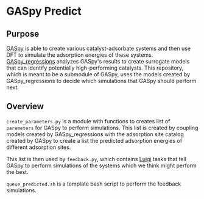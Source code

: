 # GASpy Predict

## Purpose
[GASpy](https://github.com/ktran9891/GASpy) is able to create various catalyst-adsorbate systems and then
use DFT to simulate the adsorption energies of these systems.
[GASpy_regressions](https://github.com/ktran9891/GASpy_regressions) analyzes GASpy's results to create
surrogate models that can identify potentially high-performing catalysts. This repository, which is meant to
be a submodule of GASpy, uses the models created by GASpy_regressions to decide which simulations that GASpy
should perform next.

## Overview
`create_parameters.py` is a module with functions to creates list of `parameters` for GASpy to perform simulations.
This list is created by coupling models created by GASpy_regressions with the adsorption site catalog created by
GASpy to create a list the predicted adsorption energies of different adsorption sites.

This list is then used by `feedback.py`, which contains [Luigi](https://github.com/spotify/luigi) tasks that tell
GASpy to perform simulations of the systems which we think might perform the best.

`queue_predicted.sh` is a template bash script to perform the feedback simulations.
